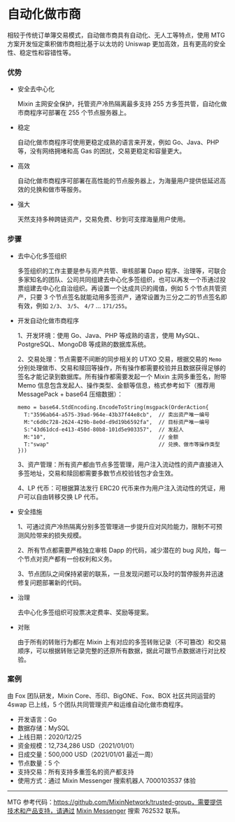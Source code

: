 # 自动化做市商

相较于传统订单簿交易模式，自动做市商具有自动化、无人工等特点，使用 MTG 方案开发恒定乘积做市商相比基于以太坊的 Uniswap 更加高效，且有更高的安全性、稳定性和容错性等。

### 优势

- 安全去中心化
  
  Mixin 主网安全保护，托管资产冷热隔离最多支持 255 方多签共管，自动化做市商程序可部署在 255 个节点服务器上。

- 稳定
  
  自动化做市商程序可使用更稳定成熟的语言来开发，例如 Go、Java、PHP 等，没有网络拥堵和高 Gas 的困扰，交易更稳定和容量更大。

- 高效
  
  自动化做市商程序可部署在高性能的节点服务器上，为海量用户提供低延迟高效的兑换和做市等服务。

- 强大

  天然支持多种跨链资产，交易免费、秒到可支撑海量用户使用。

### 步骤

- 去中心化多签组织

  多签组织的工作主要是参与资产共管、审核部署 Dapp 程序、治理等，可联合多家知名的团队、公司共同组建去中心化多签组织，也可以再发一个币通过投票组建去中心化自治组织。再设置一个达成共识的阈值，例如 5 个节点共管资产，只要 3 个节点签名就能动用多签资产，通常设置为三分之二的节点签名即有效，例如 `2/3`、 `3/5`、 `4/7` ... `171/255`。

- 开发自动化做市商程序

  1、开发环境：使用 Go、Java、PHP 等成熟的语言，使用 MySQL、PostgreSQL、MongoDB 等成熟的数据库系统。

  2、交易处理：节点需要不间断的同步相关的 UTXO 交易，根据交易的 `Memo` 分别处理做市、交易和赎回等操作，所有操作都需要校验并且数据获得足够的签名才能记录到数据库。所有操作都需要发起一个 Mixin 主网多重签名，附带 Memo 信息包含发起人、操作类型、金额等信息，格式参考如下（推荐用 MessagePack + base64 压缩数据）：
  ```golang
  memo = base64.StdEncoding.EncodeToString(msgpack(OrderAction{
    T:"3596ab64-a575-39ad-964e-43b37f44e8cb",  // 卖出资产唯一编号
    M:"c6d0c728-2624-429b-8e0d-d9d19b6592fa",  // 目标资产唯一编号
    S:"43d61dcd-e413-450d-80b8-101d5e903357",  // 发起人
    M:"10",                                    // 金额
    T:"swap"                                   // 兑换、做市等操作类型
  }))
  ```

  3、资产管理：所有资产都由节点多签管理，用户注入流动性的资产直接进入多签地址，交易和赎回都需要多数节点校验钱包才会生效。

  4、LP 代币：可根据算法发行 ERC20 代币来作为用户注入流动性的凭证，用户可以自由转移交换 LP 代币。

- 安全措施

  1、可通过资产冷热隔离分别多签管理进一步提升应对风险能力，限制不可预测风险带来的损失规模。

  2、所有节点都需要严格独立审核 Dapp 的代码，减少潜在的 bug 风险，每一个节点对资产都有一份权利和义务。

  3、节点团队之间保持紧密的联系，一旦发现问题可以及时的暂停服务并迅速修复问题部署新的代码。

- 治理

  去中心化多签组织可投票决定费率、奖励等提案。

- 对账

  由于所有的转账行为都在 Mixin 上有对应的多签转账记录（不可篡改）和交易顺序，可以根据转账记录完整的还原所有数据，据此可跟节点数据进行对比校验。

### 案例

由 Fox 团队研发，Mixin Core、币印、BigONE、Fox、BOX 社区共同运营的 4swap 已上线，5 个团队共同管理资产和运维自动化做市商程序。

- 开发语言：Go
- 数据存储：MySQL
- 上线日期：2020/12/25
- 资金规模：12,734,286 USD（2021/01/01）
- 日成交量：500,000 USD（2021/01/01 最近一周）
- 节点数量：5 个
- 支持交易：所有支持多重签名的资产都支持
- 使用方式：通过 Mixin Messenger 搜索机器人 7000103537 体验

---
MTG 参考代码：https://github.com/MixinNetwork/trusted-group，需要提供技术和产品支持，请通过 [Mixin Messenger](https://w3c.group/c/1609251387450619) 搜索 762532 联系。